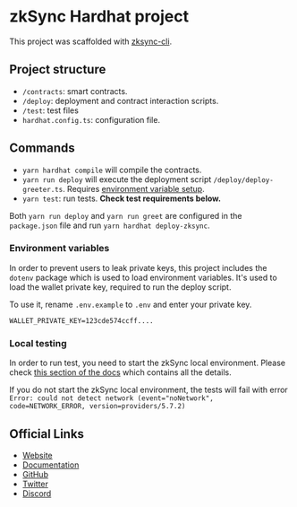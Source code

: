 # zkSync Hardhat project

This project was scaffolded with [zksync-cli](https://github.com/matter-labs/zksync-cli).

## Project structure

- `/contracts`: smart contracts.
- `/deploy`: deployment and contract interaction scripts.
- `/test`: test files
- `hardhat.config.ts`: configuration file.

## Commands

- `yarn hardhat compile` will compile the contracts.
- `yarn run deploy` will execute the deployment script `/deploy/deploy-greeter.ts`. Requires [environment variable setup](#environment-variables).
- `yarn test`: run tests. **Check test requirements below.**

Both `yarn run deploy` and `yarn run greet` are configured in the `package.json` file and run `yarn hardhat deploy-zksync`.

### Environment variables

In order to prevent users to leak private keys, this project includes the `dotenv` package which is used to load environment variables. It's used to load the wallet private key, required to run the deploy script.

To use it, rename `.env.example` to `.env` and enter your private key.

```
WALLET_PRIVATE_KEY=123cde574ccff....
```

### Local testing

In order to run test, you need to start the zkSync local environment. Please check [this section of the docs](https://v2-docs.zksync.io/api/hardhat/testing.html#prerequisites) which contains all the details.

If you do not start the zkSync local environment, the tests will fail with error `Error: could not detect network (event="noNetwork", code=NETWORK_ERROR, version=providers/5.7.2)`

## Official Links

- [Website](https://zksync.io/)
- [Documentation](https://v2-docs.zksync.io/dev/)
- [GitHub](https://github.com/matter-labs)
- [Twitter](https://twitter.com/zksync)
- [Discord](https://join.zksync.dev/)
